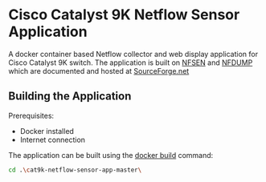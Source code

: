# Cisco Catalyst 9K Netflow Sensor Application
A docker container based Netflow collector and web display application for Cisco Catalyst 9K switch. The application is built on [NFSEN](http://nfsen.sourceforge.net/) and [NFDUMP](http://nfdump.sourceforge.net/) which are documented and hosted at [SourceForge.net](https://sourceforge.net/)

## Building the Application
Prerequisites:
* Docker installed
* Internet connection

The application can be built using the [docker build](https://docs.docker.com/engine/reference/commandline/build/) command:

```bash
cd .\cat9k-netflow-sensor-app-master\
```


